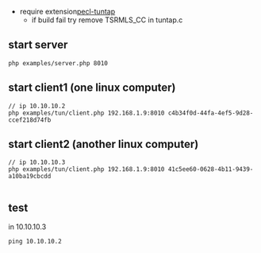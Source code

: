 * require  extension[pecl-tuntap](https://github.com/quarxConnect/pecl-tuntap)
    * if build fail try remove TSRMLS_CC in tuntap.c

## start server
```
php examples/server.php 8010

```

## start client1 (one linux computer)
```
// ip 10.10.10.2
php examples/tun/client.php 192.168.1.9:8010 c4b34f0d-44fa-4ef5-9d28-ccef218d74fb 

```
## start client2 (another linux computer)
```
// ip 10.10.10.3
php examples/tun/client.php 192.168.1.9:8010 41c5ee60-0628-4b11-9439-a10ba19cbcdd


```

## test
in 10.10.10.3

```
ping 10.10.10.2
```
